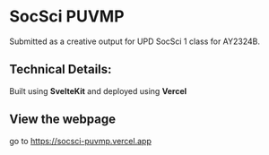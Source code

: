 # SocSci PUVMP

Submitted as a creative output for UPD SocSci 1 class for AY2324B.

## Technical Details:
Built using **SvelteKit** and deployed using **Vercel** 
  
 
## View the webpage

go to https://socsci-puvmp.vercel.app
 
